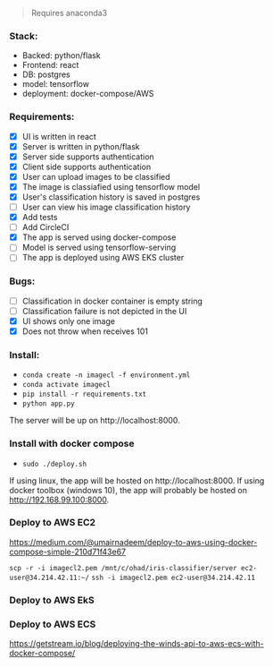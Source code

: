 > Requires anaconda3

### Stack:
- Backed: python/flask
- Frontend: react
- DB: postgres
- model: tensorflow
- deployment: docker-compose/AWS

### Requirements:
- [X] UI is written in react
- [X] Server is written in python/flask
- [X] Server side supports authentication
- [X] Client side supports authentication
- [X] User can upload images to be classified
- [X] The image is classiafied using tensorflow model
- [X] User's classification history is saved in postgres
- [ ] User can view his image classification history
- [X] Add tests
- [ ] Add CircleCI
- [X] The app is served using docker-compose
- [ ] Model is served using tensorflow-serving
- [ ] The app is deployed using AWS EKS cluster

### Bugs:
- [ ] Classification in docker container is empty string
- [ ] Classification failure is not depicted in the UI
- [X] UI shows only one image
- [X] Does not throw when receives 101

### Install:
- `conda create -n imagecl -f environment.yml`
- `conda activate imagecl`
- `pip install -r requirements.txt`
- `python app.py`

The server will be up on http://localhost:8000.

### Install with docker compose
- `sudo ./deploy.sh`

If using linux, the app will be hosted on http://localhost:8000. 
If using docker toolbox (windows 10), the app will probably be hosted on http://192.168.99.100:8000.


### Deploy to AWS EC2
https://medium.com/@umairnadeem/deploy-to-aws-using-docker-compose-simple-210d71f43e67

`scp -r -i imagecl2.pem /mnt/c/ohad/iris-classifier/server ec2-user@34.214.42.11:~/`
`ssh -i imagecl2.pem ec2-user@34.214.42.11`

### Deploy to AWS EkS

### Deploy to AWS ECS
https://getstream.io/blog/deploying-the-winds-api-to-aws-ecs-with-docker-compose/